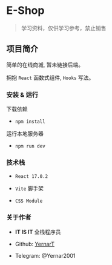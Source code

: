 # E-Shop

> 学习资料，仅供学习参考，禁止销售

## 项目简介

简单的在线商城, 暂未链接后端。

拥抱 `React` 函数式组件, `Hooks` 写法。

### 安装 & 运行

下载依赖

- `npm install`

运行本地服务器

- `npm run dev`

### 技术栈

- `React 17.0.2`

- `Vite` 脚手架

- `CSS Module`

### 关于作者

- **IT IS IT** 全栈程序员

- Github: [YernarT](https://github.com/YernarT)

- Telegram: @Yernar2001
